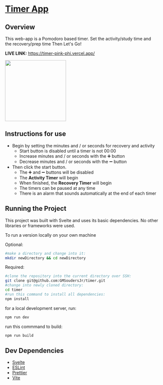 # [Timer App](https://timer-pink-phi.vercel.app/)

## Overview

This web-app is a Pomodoro based timer.
Set the activity/study time and the recovery/prep time
Then Let's Go!

**LIVE LINK:** https://timer-pink-phi.vercel.app/

<img src="https://github.com/GMSoudersJr/timer/assets/44438849/0e1f551a-92cb-4095-8a4f-e27587c378c8" width="200" height="200" />

## Instructions for use
- Begin by setting the minutes and / or seconds for recovery and activity
  - Start button is disabled until a timer is not 00:00
  - Increase minutes and / or seconds with the ➕ button
  - Decrease minutes and / or seconds with the ➖ button
- Then click the start button.
  - The ➕ and ➖ buttons will be disabled
  - The __Activity Timer__ will begin
  - When finished, the __Recovery Timer__ will begin
  - The timers can be paused at any time
  - There is an alarm that sounds automatically at the end of each timer

## Running the Project
This project was built with Svelte and uses its basic dependencies.  No other libraries or frameworks were used.

To run a version locally on your own machine

Optional:
```bash
#make a directory and change into it:
mkdir newDirectory && cd newDirectory
```

Required:
```bash
#clone the repository into the current directory over SSH:
git clone git@github.com:GMSoudersJr/timer.git
#change into newly cloned directory:
cd timer
#run this command to install all dependencies:
npm install
```

for a local development server, run:
```bash
npm run dev
```

run this commmand to build:

```bash
npm run build
```

## Dev Dependencies
- [Svelte](https://svelte.dev/)
- [ESLint](https://eslint.org/)
- [Prettier](https://prettier.io/)
- [Vite](https://vitejs.dev/)
